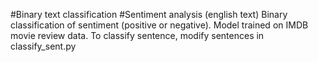 #Binary text classification
#Sentiment analysis (english text)
Binary classification of sentiment (positive or negative). Model trained on IMDB movie review data. 
To classify sentence, modify sentences in classify_sent.py
